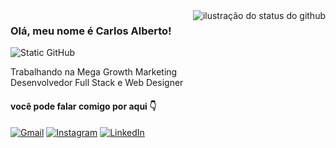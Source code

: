 <img align='right' src="https://github-readme-stats.vercel.app/api?username=carlosallberto&show_icons=true&title_color=ffffff&text_color=dddddd&icon_color=dddddd&bg_color=0a0a0a&cache_seconds=2300" alt="ilustração do status do github">

### Olá, meu nome é Carlos Alberto!

<img src="https://img.shields.io/static/v1?label=Overview&message=CarlosAllberto&color=0a0a0a&style=for-the-badge&logo=GitHub" alt="Static GitHub">

<p>Trabalhando na Mega Growth Marketing<br/> Desenvolvedor Full Stack e Web Designer</p>

#### você pode falar comigo por aqui 👇

<p align="left">
  <a href="mailto:dasilvacarlosalberto344@gmail.com" title="Gmail">
    <img src="https://img.shields.io/badge/-Gmail-0a0a0a?style=flat-square&labelColor=0a0a0a&logo=gmail&logoColor=0092FF&link=mailto:dasilvacarlosalberto344@gmail.com" alt="Gmail"/></a>
  <a href="https://www.instagram.com/carlosalberto.dev" title="Instagram">
    <img src="https://img.shields.io/badge/-Instagram-0a0a0a?style=flat-square&labelColor=0a0a0a&logo=instagram&logoColor=0092FF&link=https://www.instagram.com/carlosalberto.dev" alt="Instagram"/></a>
  <a href="https://www.linkedin.com/in/carlosallberto344" title="LinkedIn">
    <img src="https://img.shields.io/badge/-Linkedin-0a0a0a?style=flat-square&logo=Linkedin&logoColor=0092FF&link=https://www.linkedin.com/in/carlosallberto344" alt="LinkedIn"/>     </a>
</p>
